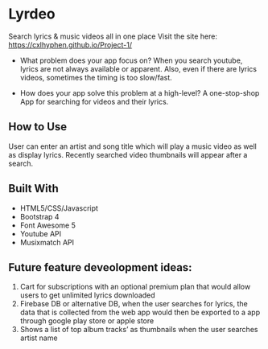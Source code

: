 # Lyrdeo

Search lyrics & music videos all in one place
Visit the site here: https://cxlhyphen.github.io/Project-1/

* What problem does your app focus on?
When you search youtube, lyrics are not always available or apparent. Also, even if there are lyrics videos, sometimes the timing is too slow/fast.

* How does your app solve this problem at a high-level?
A one-stop-shop App for searching for videos and their lyrics.

## How to Use

User can enter an artist and song title which will play a music video as well as display lyrics.
Recently searched video thumbnails will appear after a search.

## Built With

* HTML5/CSS/Javascript
* Bootstrap 4
* Font Awesome 5
* Youtube API
* Musixmatch API

## Future feature deveolopment ideas: 

1. Cart for subscriptions with an optional premium plan that would allow users to get unlimited lyrics downloaded 
2. Firebase DB or alternative DB, when the user searches for lyrics, the data that is collected from the web app would then be exported to a app through google play store or apple store
3. Shows a list of top album tracks’ as thumbnails when the user searches artist name

